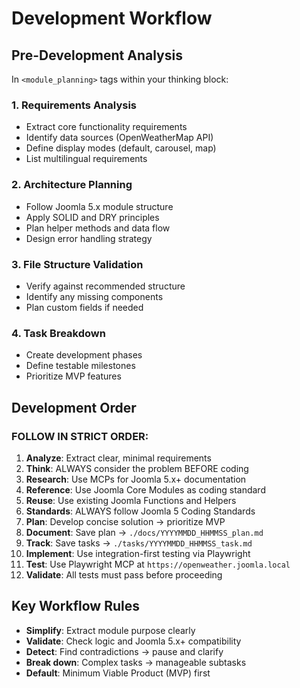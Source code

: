 # Development Workflow

## Pre-Development Analysis

In `<module_planning>` tags within your thinking block:

### 1. Requirements Analysis
- Extract core functionality requirements
- Identify data sources (OpenWeatherMap API)
- Define display modes (default, carousel, map)
- List multilingual requirements

### 2. Architecture Planning
- Follow Joomla 5.x module structure
- Apply SOLID and DRY principles
- Plan helper methods and data flow
- Design error handling strategy

### 3. File Structure Validation
- Verify against recommended structure
- Identify any missing components
- Plan custom fields if needed

### 4. Task Breakdown
- Create development phases
- Define testable milestones
- Prioritize MVP features

## Development Order

### FOLLOW IN STRICT ORDER:
1. **Analyze**: Extract clear, minimal requirements
2. **Think**: ALWAYS consider the problem BEFORE coding
3. **Research**: Use MCPs for Joomla 5.x+ documentation
4. **Reference**: Use Joomla Core Modules as coding standard
5. **Reuse**: Use existing Joomla Functions and Helpers
6. **Standards**: ALWAYS follow Joomla 5 Coding Standards
7. **Plan**: Develop concise solution → prioritize MVP
8. **Document**: Save plan → `./docs/YYYYMMDD_HHMMSS_plan.md`
9. **Track**: Save tasks → `./tasks/YYYYMMDD_HHMMSS_task.md`
10. **Implement**: Use integration-first testing via Playwright
11. **Test**: Use Playwright MCP at `https://openweather.joomla.local`
12. **Validate**: All tests must pass before proceeding

## Key Workflow Rules

- **Simplify**: Extract module purpose clearly
- **Validate**: Check logic and Joomla 5.x+ compatibility
- **Detect**: Find contradictions → pause and clarify
- **Break down**: Complex tasks → manageable subtasks
- **Default**: Minimum Viable Product (MVP) first
